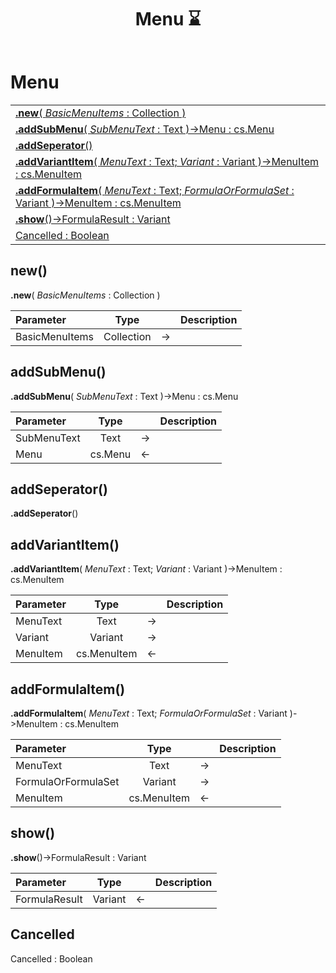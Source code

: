 ﻿---
layout: default
title: Menu ⌛
parent: Classes
---

# Menu

|   |
|:---|
|[**.new**( *BasicMenuItems* : Collection )](#new)<br>|
|[**.addSubMenu**( *SubMenuText* : Text )->Menu : cs.Menu](#addsubmenu)<br>|
|[**.addSeperator**()](#addseperator)<br>|
|[**.addVariantItem**( *MenuText* : Text; *Variant* : Variant )->MenuItem : cs.MenuItem](#addvariantitem)<br>|
|[**.addFormulaItem**( *MenuText* : Text; *FormulaOrFormulaSet* : Variant )->MenuItem : cs.MenuItem](#addformulaitem)<br>|
|[**.show**()->FormulaResult : Variant](#show)<br>|
|[Cancelled : Boolean](#cancelled)<br>|


## new()
**.new**( *BasicMenuItems* : Collection )

|Parameter|Type|   |Description|
|:---|:---:|:---:|:---:|
|BasicMenuItems|Collection|->|<Description>|

## addSubMenu()
**.addSubMenu**( *SubMenuText* : Text )->Menu : cs.Menu

|Parameter|Type|   |Description|
|:---|:---:|:---:|:---:|
|SubMenuText|Text|->|<Description>|
|Menu|cs.Menu|<-|<Description>|

## addSeperator()
**.addSeperator**()


## addVariantItem()
**.addVariantItem**( *MenuText* : Text; *Variant* : Variant )->MenuItem : cs.MenuItem

|Parameter|Type|   |Description|
|:---|:---:|:---:|:---:|
|MenuText|Text|->|<Description>|
|Variant|Variant|->|<Description>|
|MenuItem|cs.MenuItem|<-|<Description>|

## addFormulaItem()
**.addFormulaItem**( *MenuText* : Text; *FormulaOrFormulaSet* : Variant )->MenuItem : cs.MenuItem

|Parameter|Type|   |Description|
|:---|:---:|:---:|:---:|
|MenuText|Text|->|<Description>|
|FormulaOrFormulaSet|Variant|->|<Description>|
|MenuItem|cs.MenuItem|<-|<Description>|

## show()
**.show**()->FormulaResult : Variant

|Parameter|Type|   |Description|
|:---|:---:|:---:|:---:|
|FormulaResult|Variant|<-|<Description>|

## Cancelled
Cancelled : Boolean

